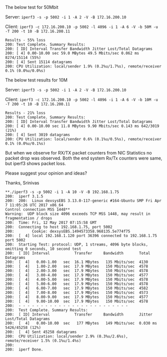 The below test for 50Mbit

Server:
`iperf3 -s -p 5002 -i 1 -A 2 -V -B 172.16.200.10`

Client:
`iperf3 -c 172.16.200.10 -p 5002 -l 4096 -i 1 -A 6 -V -b 50M -u -T 200 -t 10 -B 172.16.200.11`

```
Results - 55% loss
200: Test Complete. Summary Results:
200: [ ID] Interval Transfer Bandwidth Jitter Lost/Total Datagrams
200: [ 4] 0.00-10.00 sec 59.0 MBytes 49.5 Mbits/sec 0.062 ms 8274/15114 (55%)
200: [ 4] Sent 15114 datagrams
200: CPU Utilization: local/sender 1.9% (0.2%u/1.7%s), remote/receiver 0.1% (0.0%u/0.0%s)
```

The below test results for 10M

Server:
`iperf3 -s -p 5002 -i 1 -A 2 -V -B 172.16.200.10`

Client:
`iperf3 -c 172.16.200.10 -p 5002 -l 4096 -i 1 -A 6 -V -b 10M -u -T 200 -t 10 -B 172.16.200.11`
```
Results - 21% loss
200: Test Complete. Summary Results:
200: [ ID] Interval Transfer Bandwidth Jitter Lost/Total Datagrams
200: [ 4] 0.00-10.00 sec 11.8 MBytes 9.90 Mbits/sec 0.143 ms 642/3019 (21%)
200: [ 4] Sent 3019 datagrams
200: CPU Utilization: local/sender 0.6% (0.1%u/0.5%s), remote/receiver 0.1% (0.0%u/0.1%s)
```
But when we observe for RX/TX packet counters from NIC Statistics no packet drop was observed. Both the end system Rx/Tx counters were same, but iperf3 shows packet loss.

Please suggest your opinion and ideas?

Thanks,
Srinivas

```
**./iperf3 -s -p 5002 -i 1 -A 10 -V -B 192.168.1.75 
200:  iperf 3.1.5
200:  200:  Linux dexsysEBS 3.13.0-117-generic #164-Ubuntu SMP Fri Apr 7 11:05:26 UTC 2017 x86_64
Control connection MSS 1448**
Warning:  UDP block size 4096 exceeds TCP MSS 1448, may result in fragmentation / drops
200:  Time: Fri, 12 May 2017 07:15:58 GMT
200:  Connecting to host 192.168.1.75, port 5002
200:        Cookie: dexsysEBS.1494573358.968135.5e774f75
200:  [  4] local 192.168.1.120 port 36396 connected to 192.168.1.75 port 5002
200:  Starting Test: protocol: UDP, 1 streams, 4096 byte blocks, omitting 0 seconds, 10 second test
200:  [ ID] Interval           Transfer     Bandwidth       Total Datagrams
200:  [  4]   0.00-1.00   sec  16.1 MBytes   135 Mbits/sec  4130  
200:  [  4]   1.00-2.00   sec  17.9 MBytes   150 Mbits/sec  4578  
200:  [  4]   2.00-3.00   sec  17.9 MBytes   150 Mbits/sec  4578  
200:  [  4]   3.00-4.00   sec  17.9 MBytes   150 Mbits/sec  4577  
200:  [  4]   4.00-5.00   sec  17.9 MBytes   150 Mbits/sec  4578  
200:  [  4]   5.00-6.00   sec  17.9 MBytes   150 Mbits/sec  4578  
200:  [  4]   6.00-7.00   sec  17.9 MBytes   150 Mbits/sec  4582  
200:  [  4]   7.00-8.00   sec  17.9 MBytes   150 Mbits/sec  4573  
200:  [  4]   8.00-9.00   sec  17.9 MBytes   150 Mbits/sec  4577  
200:  [  4]   9.00-10.00  sec  17.9 MBytes   150 Mbits/sec  4578  
200:  - - - - - - - - - - - - - - - - - - - - - - - - -
200:  Test Complete. Summary Results:
200:  [ ID] Interval           Transfer     Bandwidth       Jitter    Lost/Total Datagrams
200:  [  4]   0.00-10.00  sec   177 MBytes   149 Mbits/sec  0.030 ms  5426/45258 (12%)  
200:  [  4] Sent 45258 datagrams
200:  CPU Utilization: local/sender 2.9% (0.3%u/2.6%s), remote/receiver 1.5% (0.1%u/1.4%s)
200:  
200:  iperf Done.
```
